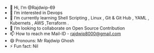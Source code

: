 - 👋 Hi, I’m @Rajdwip-69
- 👀 I’m interested in Devops
- 🌱 I’m currently learning  Shell Scripting , Linux , Git & Git Hub , YAML , Kubernets , AWS ,Terraform .
- 💞️ I’m looking to collaborate on Open Source Contribution
- 📫 How to reach me Mail-ID - rajdwip8000@gmail.com
- 😄 Pronouns: Mr Rajdwip Ghosh
- ⚡ Fun fact: Nil

<!---
Rajdwip-69/Rajdwip-69 is a ✨ special ✨ repository because its `README.md` (this file) appears on your GitHub profile.
You can click the Preview link to take a look at your changes.
--->
